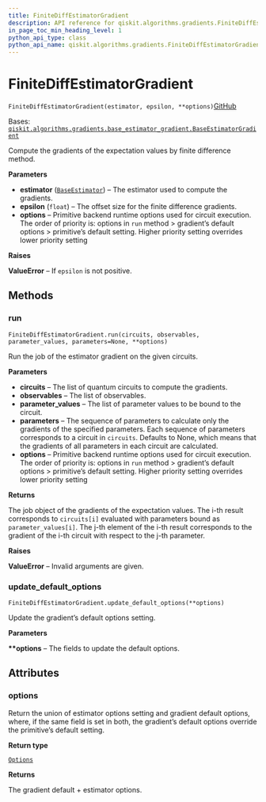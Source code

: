 ```yaml
---
title: FiniteDiffEstimatorGradient
description: API reference for qiskit.algorithms.gradients.FiniteDiffEstimatorGradient
in_page_toc_min_heading_level: 1
python_api_type: class
python_api_name: qiskit.algorithms.gradients.FiniteDiffEstimatorGradient
---
```


# FiniteDiffEstimatorGradient

<span id="qiskit.algorithms.gradients.FiniteDiffEstimatorGradient" />

`FiniteDiffEstimatorGradient(estimator, epsilon, **options)`[GitHub](https://github.com/qiskit/qiskit/tree/stable/0.39/qiskit/algorithms/gradients/finite_diff_estimator_gradient.py "view source code")

Bases: [`qiskit.algorithms.gradients.base_estimator_gradient.BaseEstimatorGradient`](qiskit.algorithms.gradients.BaseEstimatorGradient "qiskit.algorithms.gradients.base_estimator_gradient.BaseEstimatorGradient")

Compute the gradients of the expectation values by finite difference method.

**Parameters**

*   **estimator** ([`BaseEstimator`](qiskit.primitives.BaseEstimator "qiskit.primitives.base.base_estimator.BaseEstimator")) – The estimator used to compute the gradients.
*   **epsilon** (`float`) – The offset size for the finite difference gradients.
*   **options** – Primitive backend runtime options used for circuit execution. The order of priority is: options in `run` method > gradient’s default options > primitive’s default setting. Higher priority setting overrides lower priority setting

**Raises**

**ValueError** – If `epsilon` is not positive.

## Methods

### run

<span id="qiskit.algorithms.gradients.FiniteDiffEstimatorGradient.run" />

`FiniteDiffEstimatorGradient.run(circuits, observables, parameter_values, parameters=None, **options)`

Run the job of the estimator gradient on the given circuits.

**Parameters**

*   **circuits** – The list of quantum circuits to compute the gradients.
*   **observables** – The list of observables.
*   **parameter\_values** – The list of parameter values to be bound to the circuit.
*   **parameters** – The sequence of parameters to calculate only the gradients of the specified parameters. Each sequence of parameters corresponds to a circuit in `circuits`. Defaults to None, which means that the gradients of all parameters in each circuit are calculated.
*   **options** – Primitive backend runtime options used for circuit execution. The order of priority is: options in `run` method > gradient’s default options > primitive’s default setting. Higher priority setting overrides lower priority setting

**Returns**

The job object of the gradients of the expectation values. The i-th result corresponds to `circuits[i]` evaluated with parameters bound as `parameter_values[i]`. The j-th element of the i-th result corresponds to the gradient of the i-th circuit with respect to the j-th parameter.

**Raises**

**ValueError** – Invalid arguments are given.

### update\_default\_options

<span id="qiskit.algorithms.gradients.FiniteDiffEstimatorGradient.update_default_options" />

`FiniteDiffEstimatorGradient.update_default_options(**options)`

Update the gradient’s default options setting.

**Parameters**

**\*\*options** – The fields to update the default options.

## Attributes

<span id="qiskit.algorithms.gradients.FiniteDiffEstimatorGradient.options" />

### options

Return the union of estimator options setting and gradient default options, where, if the same field is set in both, the gradient’s default options override the primitive’s default setting.

**Return type**

[`Options`](qiskit.providers.Options "qiskit.providers.options.Options")

**Returns**

The gradient default + estimator options.

